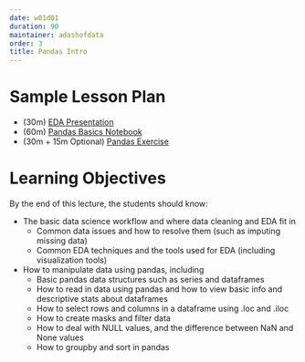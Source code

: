 ```yaml
---
date: w01d01
duration: 90
maintainer: adashofdata
order: 3
title: Pandas Intro
---
```


# Sample Lesson Plan

* (30m) [EDA Presentation](Exploratory_Data_Analysis.key)
* (60m) [Pandas Basics Notebook](Intro-to-Pandas.ipynb)
* (30m + 15m Optional) [Pandas Exercise](pandas-exercise.ipynb) 

# Learning Objectives

By the end of this lecture, the students should know:
* The basic data science workflow and where data cleaning and EDA fit in
   * Common data issues and how to resolve them (such as imputing missing data)
   * Common EDA techniques and the tools used for EDA (including visualization tools)
* How to manipulate data using pandas, including
   * Basic pandas data structures such as series and dataframes
   * How to read in data using pandas and how to view basic info and descriptive stats about dataframes
   * How to select rows and columns in a dataframe using .loc and .iloc
   * How to create masks and filter data
   * How to deal with NULL values, and the difference between NaN and None values
   * How to groupby and sort in pandas
